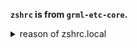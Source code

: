 **`zshrc` is from `grml-etc-core`.**

<details>
<summary>reason of zshrc.local</summary>
我不希望我自己添加的 zsh 配置污染了 grml 的配置。
所以为了区分，还是添加了一个 `zshrc.local` 用于存放个人的配置文件。
</details>

